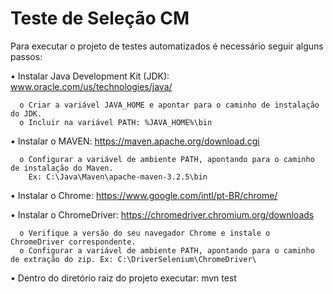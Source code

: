 # Teste de Seleção CM

Para executar o projeto de testes automatizados é necessário seguir alguns passos:

•	Instalar Java Development Kit (JDK): www.oracle.com/us/technologies/java/

	  o Criar a variável JAVA_HOME e apontar para o caminho de instalação do JDK.
	  o Incluir na variável PATH: %JAVA_HOME%\bin
	  
•	Instalar o MAVEN:  https://maven.apache.org/download.cgi

	  o Configurar a variável de ambiente PATH, apontando para o caminho de instalação do Maven. 
	    Ex: C:\Java\Maven\apache-maven-3.2.5\bin
•	Instalar o Chrome: https://www.google.com/intl/pt-BR/chrome/

•	Instalar o ChromeDriver: https://chromedriver.chromium.org/downloads

      o Verifique a versão do seu navegador Chrome e instale o ChromeDriver correspondente.
      o Configurar a variável de ambiente PATH, apontando para o caminho de extração do zip. Ex: C:\DriverSelenium\ChromeDriver\
	  
•	Dentro do diretório raiz do projeto executar: mvn test




